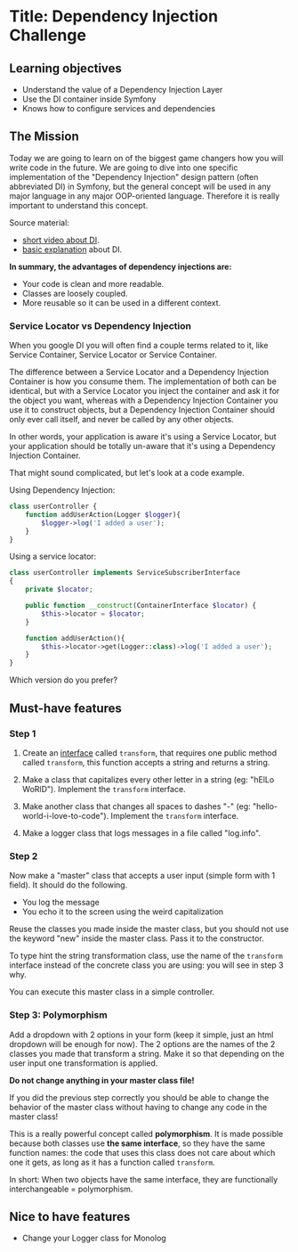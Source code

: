 # Title: Dependency Injection Challenge

## Learning objectives
- Understand the value of a Dependency Injection Layer
- Use the DI container inside Symfony
- Knows how to configure services and dependencies

## The Mission
Today we are going to learn on of the biggest game changers how you will write code in the future. We are going to dive into one specific implementation of the "Dependency Injection" design pattern (often abbreviated DI) in Symfony, but the general concept will be used in any major language in any major OOP-oriented language. Therefore it is really important to understand this concept.

Source material:
- [short video about DI](https://www.youtube.com/watch?v=IKD2-MAkXyQ).
- [basic explanation](https://www.freecodecamp.org/news/a-quick-intro-to-dependency-injection-what-it-is-and-when-to-use-it-7578c84fa88f/) about DI.

**In summary, the advantages of dependency injections are:**

- Your code is clean and more readable.
- Classes are loosely coupled.
- More reusable so it can be used in a different context.

### Service Locator vs Dependency Injection 
When you google DI you will often find a couple terms related to it, like Service Container, Service Locator or Service Container.

The difference between a Service Locator and a Dependency Injection Container is how you consume them. The implementation of both can be identical, but with a Service Locator you inject the container and ask it for the object you want, whereas with a Dependency Injection Container you use it to construct objects, but a Dependency Injection Container should only ever call itself, and never be called by any other objects.

In other words, your application is aware it's using a Service Locator, but your application should be totally un-aware that it's using a Dependency Injection Container.

That might sound complicated, but let's look at a code example.

Using Dependency Injection:
````php
class userController {
    function addUserAction(Logger $logger){
        $logger->log('I added a user');
    }
}
````

Using a service locator:
````php
class userController implements ServiceSubscriberInterface
{
    private $locator;

    public function __construct(ContainerInterface $locator) {
        $this->locator = $locator;
    }

    function addUserAction(){
        $this->locator->get(Logger::class)->log('I added a user');
    }
}
````

Which version do you prefer?

## Must-have features
### Step 1
1. Create an [interface](https://www.php.net/manual/en/language.oop5.interfaces.php) called `transform`, that requires one public method called `transform`, this function accepts a string and returns a string.

1. Make a class that capitalizes every other letter in a string (eg: "hElLo WoRlD"). Implement the `transform` interface.

1. Make another class that changes all spaces to dashes "-" (eg: "hello-world-i-love-to-code"). Implement the `transform` interface.

1. Make a logger class that logs messages in a file called "log.info".

### Step 2
Now make a "master" class that accepts a user input (simple form with 1 field). It should do the following.
- You log the message
- You echo it to the screen using the weird capitalization 
 
 Reuse the classes you made inside the master class, but you should not use the keyword "new" inside the master class. Pass it to the constructor.
 
To type hint the string transformation class, use the name of the `transform` interface instead of the concrete class you are using: you will see in step 3 why.
 
You can execute this master class in a simple controller.
 
 ### Step 3: Polymorphism
 Add a dropdown with 2 options in your form (keep it simple, just an html dropdown will be enough for now). The 2 options are the names of the 2 classes you made that transform a string. Make it so that depending on the user input one transformation is applied.
 
 **Do not change anything in your master class file!**
 
 If you did the previous step correctly you should be able to change the behavior of the master class without having to change any code in the master class! 
 
 This is a really powerful concept called **polymorphism**. It is made possible because both classes use **the same interface**, so they have the same function names: the code that uses this class does not care about which one it gets, as long as it has a function called `transform`.
 
In short: When two objects have the same interface, they are functionally interchangeable = polymorphism.
 
 ## Nice to have features
- Change your Logger class for Monolog
